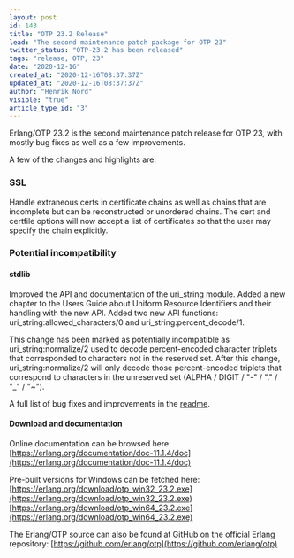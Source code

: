 ```yaml
---
layout: post
id: 143
title: "OTP 23.2 Release"
lead: "The second maintenance patch package for OTP 23"
twitter_status: "OTP-23.2 has been released"
tags: "release, OTP, 23"
date: "2020-12-16"
created_at: "2020-12-16T08:37:37Z"
updated_at: "2020-12-16T08:37:37Z"
author: "Henrik Nord"
visible: "true"
article_type_id: "3"
---
```


Erlang/OTP 23.2 is the second maintenance patch release for OTP 23, with mostly bug fixes as well as a few improvements.

A few of the changes and highlights are:

### SSL

Handle extraneous certs in certificate chains as well as chains that are incomplete but can be reconstructed or unordered chains. The cert and certfile options will now accept a list of certificates so that the user may specify the chain explicitly.

### Potential incompatibility

#### stdlib

Improved the API and documentation of the uri_string module. Added a new chapter to the Users Guide about Uniform Resource Identifiers and their handling with the new API. Added two new API functions: uri_string:allowed_characters/0 and uri_string:percent_decode/1.

This change has been marked as potentially incompatible as uri_string:normalize/2 used to decode percent-encoded character triplets that corresponded to characters not in the reserved set. After this change, uri_string:normalize/2 will only decode those percent-encoded triplets that correspond to characters in the unreserved set (ALPHA / DIGIT / "-" / "." / "_" / "~").

A full list of bug fixes and improvements in the [readme](https://erlang.org/download/OTP-23.2.README).

#### Download and documentation

Online documentation can be browsed here:
[https://erlang.org/documentation/doc-11.1.4/doc](https://erlang.org/documentation/doc-11.1.4/doc)

Pre-built versions for Windows can be fetched here:
[https://erlang.org/download/otp_win32_23.2.exe](https://erlang.org/download/otp_win32_23.2.exe)
[https://erlang.org/download/otp_win64_23.2.exe](https://erlang.org/download/otp_win64_23.2.exe)

The Erlang/OTP source can also be found at GitHub on the official Erlang repository:
[https://github.com/erlang/otp](https://github.com/erlang/otp)
